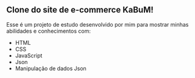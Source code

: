 ## Clone do site de e-commerce KaBuM!

<p>
  Esse é um projeto de estudo desenvolvido por mim para mostrar minhas abilidades e conhecimentos com:
</p>
<ul>
  <li>HTML</li>
  <li>CSS</li>
  <li>JavaScript</li>
  <li>Json</li>
  <li>Manipulação de dados Json</li>
</ul>
